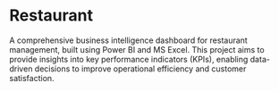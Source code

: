 # Restaurant
A comprehensive business intelligence dashboard for restaurant management, built using Power BI and MS Excel. This project aims to provide insights into key performance indicators (KPIs), enabling data-driven decisions to improve operational efficiency and customer satisfaction.
